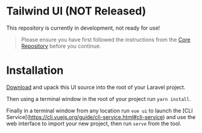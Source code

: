 # Tailwind UI (NOT Released)

This repository is currently in development, not ready for use!

> Please ensure you have first followed the instructions from the [Core Repository](https://github.com/laracli/core) before you continue.

# Installation

[Download](https://github.com/laracli/ui-tailwind/archive/master.zip) and upack this UI source into the root of your Laravel project.

Then using a terminal window in the root of your project run `yarn install`.

Finally in a terminal window from any location run `vue ui` to launch the [CLI Service[(https://cli.vuejs.org/guide/cli-service.html#cli-service) and use the web interface to import your new project, then run `serve` from the tool.
